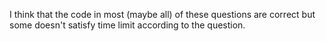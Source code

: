 I think that the code in most (maybe all) of these questions are correct but some doesn't satisfy time limit according to the question.